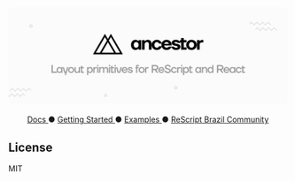 <p align="center">
  <img src="./assets/ancestor-logo.svg" /> 
  <br />
  <br />
  <a target="_blank" href=""> Docs </a> ●
    <a target="_blank" href=""> Getting Started </a> ●
  <a target="_blank" href=""> Examples </a> ●
  <a target="_blank" href="https://github.com/rescripbr"> ReScript Brazil Community </a>
 </p>

## License
MIT
